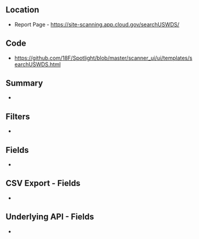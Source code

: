 ## Location

* Report Page - https://site-scanning.app.cloud.gov/searchUSWDS/

## Code 

* https://github.com/18F/Spotlight/blob/master/scanner_ui/ui/templates/searchUSWDS.html

## Summary 

* 


## Filters

* 


## Fields 

* 

## CSV Export - Fields

* 


## Underlying API - Fields

* 
